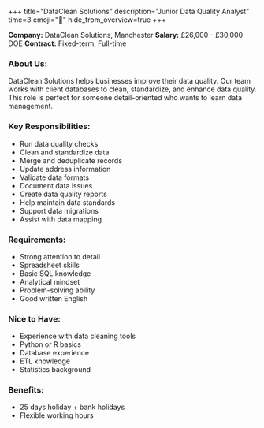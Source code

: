 +++
title="DataClean Solutions"
description="Junior Data Quality Analyst"
time=3
emoji="🧹"
hide_from_overview=true
+++

**Company:** DataClean Solutions, Manchester
**Salary:** £26,000 - £30,000 DOE
**Contract:** Fixed-term, Full-time

### About Us:

DataClean Solutions helps businesses improve their data quality. Our team works with client databases to clean, standardize, and enhance data quality. This role is perfect for someone detail-oriented who wants to learn data management.

### Key Responsibilities:

- Run data quality checks
- Clean and standardize data
- Merge and deduplicate records
- Update address information
- Validate data formats
- Document data issues
- Create data quality reports
- Help maintain data standards
- Support data migrations
- Assist with data mapping

### Requirements:

- Strong attention to detail
- Spreadsheet skills
- Basic SQL knowledge
- Analytical mindset
- Problem-solving ability
- Good written English

### Nice to Have:

- Experience with data cleaning tools
- Python or R basics
- Database experience
- ETL knowledge
- Statistics background

### Benefits:

- 25 days holiday + bank holidays
- Flexible working hours
